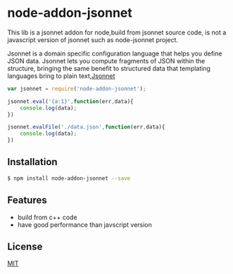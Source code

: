 # node-addon-jsonnet
This lib is a jsonnet addon for node,build from jsonnet source code, is not a javascript version of jsonnet such as node-jsonnet project.

Jsonnet is a domain specific configuration language that helps you define JSON data. Jsonnet lets you compute fragments of JSON within the structure, bringing the same benefit to structured data that templating languages bring to plain text,[Jsonnet](http://jsonnet.org/index.html)
```js
var jsonnet = require('node-addon-jsonnet');

jsonnet.eval('{a:1}',function(err,data){
	console.log(data);
})

jsonnet.evalFile('./data.json',function(err,data){
	console.log(data);
})
```

## Installation

```bash
$ npm install node-addon-jsonnet --save
```

## Features

- build from c++ code
- have good performance than javscript version



## License

  [MIT](LICENSE)